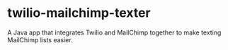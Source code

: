 twilio-mailchimp-texter
=======================

A Java app that integrates Twilio and MailChimp together to make texting MailChimp lists easier.

